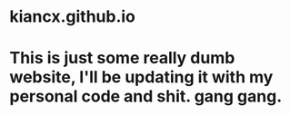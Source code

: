 # kiancx.github.io
# This is just some really dumb website, I'll be updating it with my personal code and shit. gang gang.
